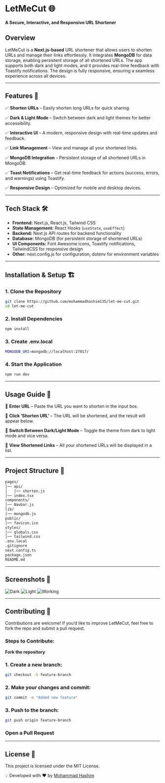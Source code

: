 # **LetMeCut** 🌐
**A Secure, Interactive, and Responsive URL Shortener**  

## **Overview**  
LetMeCut is a **Next.js-based** URL shortener that allows users to shorten URLs and manage their links effortlessly. It integrates **MongoDB** for data storage, enabling persistent storage of all shortened URLs. The app supports both dark and light modes, and it provides real-time feedback with Toastify notifications. The design is fully responsive, ensuring a seamless experience across all devices.

---
## **Features** 🚀
✅ **Shorten URLs** – Easily shorten long URLs for quick sharing.

✅ **Dark & Light Mode** – Switch between dark and light themes for better accessibility.

✅ **Interactive UI** – A modern, responsive design with real-time updates and feedback.

✅ **Link Management** – View and manage all your shortened links.

✅ **MongoDB Integration** – Persistent storage of all shortened URLs in MongoDB.

✅ **Toast Notifications** – Get real-time feedback for actions (success, errors, and warnings) using Toastify.

✅ **Responsive Design** – Optimized for mobile and desktop devices.

---

## **Tech Stack** 🛠  
- **Frontend:** Next.js, React.js, Tailwind CSS
- **State Management:** React Hooks (`useState`, `useEffect`)
- **Backend:** Next.js API routes for backend functionality 
- **Database:** MongoDB (for persistent storage of shortened URLs)
- **UI Components:** Font Awesome icons, Toastify notifications, TailwindCSS for responsive design
- **Other:** next.config.js for configuration, dotenv for environment variables

---

## **Installation & Setup** 🏗  
### **1. Clone the Repository**  
```bash
git clone https://github.com/mohammadhashim135/let-me-cut.git
cd let-me-cut
```


### **2. Install Dependencies**
```bash
npm install
```

### **3. Create .env.local**
```bash
MONGODB_URI=mongodb://localhost:27017/
```

### **4. Start the Application**
```bash
npm run dev
```
---

## **Usage Guide** 📝

🔹 **Enter URL** – Paste the URL you want to shorten in the input box.

🔹 **Click ‘Shorten URL’** – The URL will be shortened, and the result will appear below.

🔹 **Switch Between Dark/Light Mode** – Toggle the theme from dark to light mode and vice versa.

🔹 **View Shortened Links** – All your shortened URLs will be displayed in a list.

---

## **Project Structure** 📂
```bash
pages/
│── api/
│   │── shorten.js
│── index.tsx
components/
│── Navbar.js
lib/
│── mongodb.js
public/
│── favicon.ico
styles/
│── globals.css
│── tailwind.css
.env.local
.gitignore
next.config.ts
package.json
README.md

```
---

## **Screenshots 📸**


![Dark](https://github.com/user-attachments/assets/a4ff7c95-6d63-4e38-9a61-9da3d6aa6c31)
![Light](https://github.com/user-attachments/assets/9174cc9e-15d9-4ce5-b45a-6ea25ab54105)
![Working](https://github.com/user-attachments/assets/1982cd18-434b-4a85-bd75-4408b370ac8e)

---
## **Contributing** 🤝
Contributions are welcome! If you’d like to improve LetMeCut, feel free to fork the repo and submit a pull request.

### **Steps to Contribute:**
**Fork the repository**
### **1. Create a new branch:**
```bash
git checkout -b feature-branch
```

### **2. Make your changes and commit:**

```bash
git commit -m "Added new feature"
```
### **3. Push to the branch:**
```bash
git push origin feature-branch
```
### **Open a Pull Request**
---
## **License** 📜
This project is licensed under the MIT License.

💡 Developed with ❤️ by [Mohammad Hashim](https://github.com/mohammadhashim135/let-me-cut.git)

